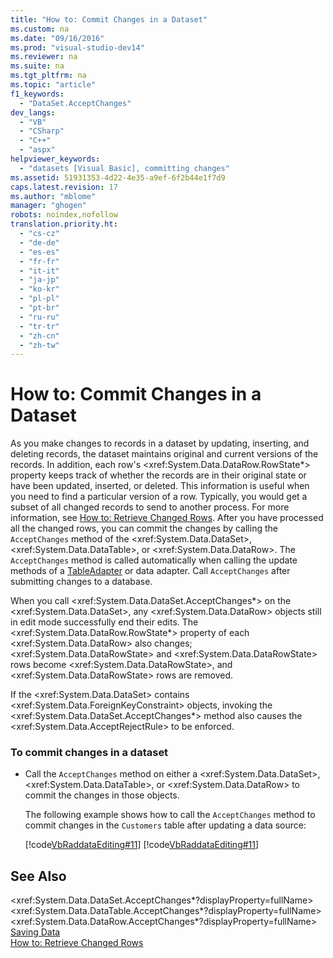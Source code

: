 ```yaml
---
title: "How to: Commit Changes in a Dataset"
ms.custom: na
ms.date: "09/16/2016"
ms.prod: "visual-studio-dev14"
ms.reviewer: na
ms.suite: na
ms.tgt_pltfrm: na
ms.topic: "article"
f1_keywords: 
  - "DataSet.AcceptChanges"
dev_langs: 
  - "VB"
  - "CSharp"
  - "C++"
  - "aspx"
helpviewer_keywords: 
  - "datasets [Visual Basic], committing changes"
ms.assetid: 51931353-4d22-4e35-a9ef-6f2b44e1f7d9
caps.latest.revision: 17
ms.author: "mblome"
manager: "ghogen"
robots: noindex,nofollow
translation.priority.ht: 
  - "cs-cz"
  - "de-de"
  - "es-es"
  - "fr-fr"
  - "it-it"
  - "ja-jp"
  - "ko-kr"
  - "pl-pl"
  - "pt-br"
  - "ru-ru"
  - "tr-tr"
  - "zh-cn"
  - "zh-tw"
---
```

# How to: Commit Changes in a Dataset
As you make changes to records in a dataset by updating, inserting, and deleting records, the dataset maintains original and current versions of the records. In addition, each row's \<xref:System.Data.DataRow.RowState*> property keeps track of whether the records are in their original state or have been updated, inserted, or deleted. This information is useful when you need to find a particular version of a row. Typically, you would get a subset of all changed records to send to another process. For more information, see [How to: Retrieve Changed Rows](../Topic/How%20to:%20Retrieve%20Changed%20Rows.md). After you have processed all the changed rows, you can commit the changes by calling the `AcceptChanges` method of the \<xref:System.Data.DataSet>, \<xref:System.Data.DataTable>, or \<xref:System.Data.DataRow>. The `AcceptChanges` method is called automatically when calling the update methods of a [TableAdapter](../datatools/tableadapter-overview.md) or data adapter. Call `AcceptChanges` after submitting changes to a database.  
  
 When you call \<xref:System.Data.DataSet.AcceptChanges*> on the \<xref:System.Data.DataSet>, any \<xref:System.Data.DataRow> objects still in edit mode successfully end their edits. The \<xref:System.Data.DataRow.RowState*> property of each \<xref:System.Data.DataRow> also changes; \<xref:System.Data.DataRowState> and \<xref:System.Data.DataRowState> rows become \<xref:System.Data.DataRowState>, and \<xref:System.Data.DataRowState> rows are removed.  
  
 If the \<xref:System.Data.DataSet> contains \<xref:System.Data.ForeignKeyConstraint> objects, invoking the \<xref:System.Data.DataSet.AcceptChanges*> method also causes the \<xref:System.Data.AcceptRejectRule> to be enforced.  
  
### To commit changes in a dataset  
  
-   Call the `AcceptChanges` method on either a \<xref:System.Data.DataSet>, \<xref:System.Data.DataTable>, or \<xref:System.Data.DataRow> to commit the changes in those objects.  
  
     The following example shows how to call the `AcceptChanges` method to commit changes in the `Customers` table after updating a data source:  
  
     [!code[VbRaddataEditing#11](../datatools/codesnippet/CSharp/how-to--commit-changes-in-a-dataset_1.cs)]
[!code[VbRaddataEditing#11](../datatools/codesnippet/VisualBasic/how-to--commit-changes-in-a-dataset_1.vb)]  
  
## See Also  
 \<xref:System.Data.DataSet.AcceptChanges*?displayProperty=fullName>   
 \<xref:System.Data.DataTable.AcceptChanges*?displayProperty=fullName>   
 \<xref:System.Data.DataRow.AcceptChanges*?displayProperty=fullName>   
 [Saving Data](../datatools/saving-data.md)   
 [How to: Retrieve Changed Rows](../Topic/How%20to:%20Retrieve%20Changed%20Rows.md)